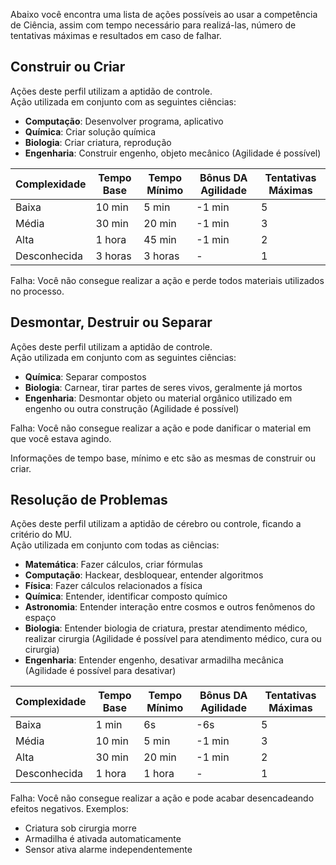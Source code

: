Abaixo você encontra uma lista de ações possíveis ao usar a competência de Ciência, assim com tempo necessário para realizá-las, número de tentativas máximas e resultados em caso de falhar.

## Construir ou Criar

Ações deste perfil utilizam a aptidão de controle.  
Ação utilizada em conjunto com as seguintes ciências:

- **Computação**: Desenvolver programa, aplicativo
- **Química**: Criar solução química
- **Biologia**: Criar criatura, reprodução
- **Engenharia**: Construir engenho, objeto mecânico (Agilidade é possível)

| Complexidade | Tempo Base | Tempo Mínimo | Bônus DA Agilidade | Tentativas Máximas |
| ------------ | ---------- | ------------ | ------------------ | ------------------ |
| Baixa        | 10 min     | 5 min        | -1 min             | 5                  |
| Média        | 30 min     | 20 min       | -1 min             | 3                  |
| Alta         | 1 hora     | 45 min       | -1 min             | 2                  |
| Desconhecida | 3 horas    | 3 horas      | -                  | 1                  |

Falha: Você não consegue realizar a ação e perde todos materiais utilizados no processo.

## Desmontar, Destruir ou Separar

Ações deste perfil utilizam a aptidão de controle.  
Ação utilizada em conjunto com as seguintes ciências:

- **Química**: Separar compostos
- **Biologia**: Carnear, tirar partes de seres vivos, geralmente já mortos
- **Engenharia**: Desmontar objeto ou material orgânico utilizado em engenho ou outra construção (Agilidade é possível)

Falha: Você não consegue realizar a ação e pode danificar o material em que você estava agindo.

Informações de tempo base, mínimo e etc são as mesmas de construir ou criar.

## Resolução de Problemas

Ações deste perfil utilizam a aptidão de cérebro ou controle, ficando a critério do MU.  
Ação utilizada em conjunto com todas as ciências:

- **Matemática**: Fazer cálculos, criar fórmulas
- **Computação**: Hackear, desbloquear, entender algoritmos
- **Física**: Fazer cálculos relacionados a física
- **Química**: Entender, identificar composto químico
- **Astronomia**: Entender interação entre cosmos e outros fenômenos do espaço
- **Biologia**: Entender biologia de criatura, prestar atendimento médico, realizar cirurgia (Agilidade é possível para atendimento médico, cura ou cirurgia)
- **Engenharia**: Entender engenho, desativar armadilha mecânica (Agilidade é possível para desativar)

| Complexidade | Tempo Base | Tempo Mínimo | Bônus DA Agilidade | Tentativas Máximas |
| ------------ | ---------- | ------------ | ------------------ | ------------------ |
| Baixa        | 1 min      | 6s           | -6s                | 5                  |
| Média        | 10 min     | 5 min        | -1 min             | 3                  |
| Alta         | 30 min     | 20 min       | -1 min             | 2                  |
| Desconhecida | 1 hora     | 1 hora       | -                  | 1                  |

Falha: Você não consegue realizar a ação e pode acabar desencadeando efeitos negativos. Exemplos:

- Criatura sob cirurgia morre
- Armadilha é ativada automaticamente
- Sensor ativa alarme independentemente
